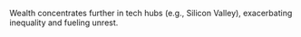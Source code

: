 Wealth concentrates further in tech hubs (e.g., Silicon Valley), exacerbating inequality and fueling unrest.
